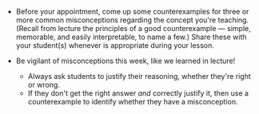 * Before your appointment, come up some counterexamples for three or more common misconceptions regarding the concept you're teaching. (Recall from lecture the principles of a good counterexample — simple, memorable, and easily interpretable, to name a few.) Share these with your student(s) whenever is appropriate during your lesson.



* Be vigilant of misconceptions this week, like we learned in lecture!
  * Always ask students to justify their reasoning, whether they're right or wrong.
  * If they don't get the right answer _and_ correctly justify it, then use a counterexample to identify whether they have a misconception.